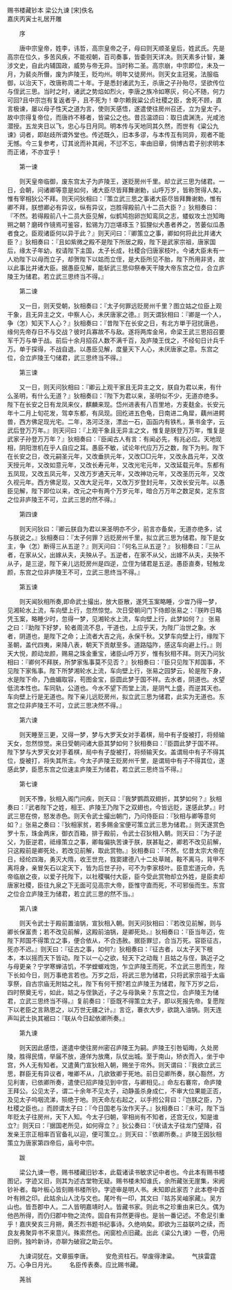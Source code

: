 赐书楼藏钞本    梁公九谏 [宋]佚名  
嘉庆丙寅士礼居开雕
    
 
    
　　序
    
　　唐中宗皇帝，姓李，讳哲，高宗皇帝之子，母曰则天顺圣皇后，姓武氏。先是高宗在位久，多苦风疾，不能视朝，百司奏事，皆委则天详决。则天素多计智，兼涉文史，自此内辅国政，威势与帝无异。当时称二圣。高宗崩，中宗即位，未及一月，为裴炎所僭，废为庐陵王，贬均州。明年又徒房州。则天女主冠冕，法服临御，以治天下，改唐称周二十年。于是悉封诸武为王，杀唐之子孙殆尽，坚欲传位与侄武三思。当时之时，诸武之势焰如烈火，李唐之族冷如寒灰，何心不随，何力可回?且中宗岂有复返者乎，且不死为！幸尔赖我粱公贞社稷之臣，舍死不顾，直言极谏，屡以母子性天之道为言，使则天感悟，遂遣使往房州召还，立为皇太子。故中宗得复帝位，而唐祚不移者，皆粱公之也。昔吕温颂曰：取日虞渊洗，光咸池潜授。五龙夹日以飞，忠心与日月同。明本传与天地同其久然，而世有《粱公九谏》词者，即赵歧所谓外堂也。传述既久，旧本多谬，与本传互有同异，观者不能无憾。今三复参考，订其讹而补其阙，不愆不忘，率由旧章，倘博古君子别求明本而正诸，不亦宜乎！
    
 
    
　　第一谏
    
　　则天皇帝临御，废东宫太子为庐陵王，遂贬房州千里。却立武三思为储君。一日，会朝，问诸卿等意是如何，诸大臣尽皆拜舞谢勅，山呼万岁，皆称贺得人矣，惟有宰相狄公不拜。则天问狄相曰：『策立武三思之事诸大臣尽皆拜舞谢勅，惟有卿不拜，朕想卿必有异议，纵有异议，岂胜得殿前八十二员大臣？』狄相奏曰：『不然。若得殿前八十二员大臣见解，似鹤鸠抱卵岂知鸾凤之志，蝼蚁攻土岂知晦朔之朝？磨砖作镜焉可鉴容，鈆锡为刀岂堪琢玉？狐狸似犬愚者养之，苦蒌似瓜愚者食之。臣观诸臣何以异于此？』则天问曰：『卿策立之事，卿如何将此比并诸大臣？』狄相奏曰：『且如紫微之殿不是陛下所居之殿，陛下是武家宗祖，唐家国后，缘太子年幼，权请陛下主国，太子长成，社稷合归唐家枝叶。今诸大臣未有一人劝陛下以母而立子，却贺陛下以姑而立侄，是大臣所见不胎，陛下所用非贤，故以此事比并诸大臣。据愚臣见解，能斩武三思仰祭奉天干陵大帝东宫之位，合立庐陵王为储君。若立武三思终当不得。』
    
　　第二谏
    
　　又一日，则天受朝，狄相奏曰：『太子何罪远贬房州千里？图立姑之位臣上观干象，且无异主之文，中察人心，未厌唐家之德。』则天谓狄相曰：『卿是一个人，争（怎）知天下人心？』狄相奏曰：『昔陛下在长安之日，有北方単于冠扰唐邑，缘何先帝存日不与交战？彼时兵寡故不与敌。遂将两库金帛，命梁王武三思招召要军千万与单于战。前后十余月招召人数不满千百，及庐陵王伐之，不经旬日计兵千万。单于探得，不战自退。以愚臣见解，度量天下人心，未厌唐家之意。东宫之位，合立庐陵王勺储君，武三思终当不得。』
    
　　第三谏
    
　　又一日，则天问狄相曰：『卿云上观干家且无异主之文，朕自为君以来，有什么圣明，有什么无道？』狄相奏曰：『陛下为君以来，圣明似不少，无道亦绝多。陛下在长安之日有龙凤来仪，麒麟来现。岱州进表有八百里地，方麦麸金。长安元年十二月上旬花发，驾幸东都，有凤现。回纥进五色龟，日南进二角犀，藕州进鳄兽，西方佛足现光宅。二年，洛河泛涨，漂出一石，函函内有铁札，篆书金字，云武后登万万年。』则天问曰：『上观干象且无异主之文，惟复是朕登万万年，惟复是武家子孙登万万年？』狄相奏曰：『臣闻古人有言：有闻必先，有兆必应。天地现相，阴阳泄机在乎人自应之耳。愚臣不敏，试论年代应万万之数，陛下为判。陛下在长安之日，改元嗣圣元年，又改垂拱元年，又改□□元年，又改永昌元年，又改天授元年，又改如意元年，又改长寿元年，又改光宅元年，又改延载元年。东都有五凤现，又改五凤元年，又改万岁通天元年，又改神功元年，又改圣历元年，又改久视元年。西方佛足现，又改大足元年，又改万岁登封元年，又改长安元年。以愚臣见解，陛下即位以来，改元之中有两个万岁元年，暗合万万年之数足矣，定东宫之位非庐陵王不可，立武三思的然不得。』
    
　　第四谏
    
　　则天问狄曰：『卿云朕自为君以来圣明亦不少，前言亦备矣，无道亦绝多，试与朕说之。』狄相奏曰：『太子何罪？远贬房州千里，拟立武三思为储君。陛下是女主，争（怎）断得三从五逆？』则天问曰：『何名三从五逆？』 狄相奏曰：『三从者，在家从父，出嫁从夫，夫殃从子。五逆者，在家不从父，出嫁不从夫，夫殃不从子，是三逆，陛下亲儿远贬房州是四逆，立侄为储君是五逆。愚臣直奏，轻触龙颜，东宫之位非庐陵王不可，立武三思终当不得。』
    
　　第五谏
    
　　则天闻狄相所奏,即命武士撮出，放大臣散，遂凭玉案略睡，少旹乃得一梦，见湘轮水上流，车向壁上行，忽然惊觉。次日受朝问门下侍郎张易之：『朕昨日略凭玉案，略睡少时，忽得一梦，见湘轮水上流，车向壁上行，此梦如何？』 张易之曰：『助陛下好梦，轮者周流不息，干道也，上应乎天，为陛厂治世之象。水者，阴道也，是陛下之命；上流者大吉之兆，永保千秋。又梦车向壁上行，缘陛下圣朝，盖代四夷，来降八表，朝天下贡献至多。道路隘阼，感这车向避上行。』则天大悦，颜动龙颜，赐易之珠金重宝，诸臣山呼万岁，惟有狄相不拜。则天乃问狄相曰：『卿何不拜朕，所梦家俬事莫不见否？』狄相奏曰：『臣只见陛下邦国事，不见陛下家俬事。陛下所梦湘轮水上流，车向壁上行，张易之园梦云，轮是陛下身，水是陛下命，乃曲媚取容，苟图金宝，臣圆此梦于国不祥。去水者，阴道也。水望低流本性也。车同轨，公道也。今水不望下而堂上流，是阴气上盛，而逆其天也。车向壁上行是无道也。陛下亲儿远贬房州，拟立武三思为储君，此实为无道也。东宫之位非庐陵王不可，立武三思决然不得。』
    
　　第六谏
    
　　则天睡至三更，又得一梦，梦与大罗天女对手着棋，局中有子旋被打，将频输天女，忽然惊觉。来日受朝问诸大臣其梦如何？狄相奏曰：『臣圆此梦于国不祥。陛下梦与大罗天女对手着棋，局中有子旋被打，将频输天女。盖谓局中有子不得其位，旋被打，将失其所主。今太子庐陵王贬房州千里，是谓局中有子不得其位，遂感此梦，臣愿东宫之位速主庐陵王为储君，若立武三思终当不得。』
    
　　第七谏
    
　　则天不豫，狄相入阁门问疾，则天曰：『我梦鹦鹉双翅折，其梦如何？』狄相奏曰：『武者陛下之姓，相王、庐陵王乃陛下之双翅也，今皆远贬，遂感此梦。』时武三思在傍，怒发赤色。则天令武士撮出朝门，乃问侍臣曰：『狄相与卿等意何如？』张易之奏曰：『狄相家贫，若多赐金宝便可策立武三思为储君。』则天遂赏色罗十东，珠金两床，御衣百箱，排于殿前，令武士召狄相入朝。则天曰：『为子逆父，为臣逆君，祗缘策立之事，卿每偏执苦谏于朕，朕甚耻之，卿若不改见前解，只这殿前是卿死处，若改见前解，取此赏物。』狄相奏曰：『不然。忆昔太宗大帝在日，经纶四海，勇灭大隋，收王世充，戮窦建德八十二处草贼，鞍不离马，背甲不离将身，亲冒矢石以定天下，皆为后世子孙，可不为李家枝叶。臣意宏道元命，先帝临崩之夜，以爱子托陛下，以社稷嘱付大臣，臣今受此赏物却立外姓，是臣卖却唐家社稷，臣往九泉之下无面可见高宗大帝，臣惟守直而死，不可邪佞而生。东宫之位合立庐陵王为储君，若立武三思的然不当。』
    

　　第八谏
    
　　则天令武士于殿前置油锅，宣狄相入朝。则天问狄相曰：『若改见前解，则与卿长保富贵；若不改见前解，这殿前油锅，是卿死处。』狄相奏曰：『臣当年迈，佐陛下邦国不得策立之事，便合依从，不合违赦。据臣罪愆，合当万死。容臣征古，死亦不迟。』则天曰：『征古之事，如何?』狄相奏曰：『征古者，以太子天下根本，本以摇而天下皆动。陛下以一心之欲，轻天下之动哉！且姑之与侄，孰近子之与母更亲？宁学寒蝉洁饥，不学螳螂戏饱，乍立庐陵王而死，不立武三思而生，陛下长如今日，则万事绝言若也。万岁之后，将武三思为储君，只将武家宗祖于太庙享祭，自古宗庙无附姑之礼，陛下有何干预?若立庐陵王为储君，陛下万岁之后，四时祭奠无亏，如此，姑之与侄孰近，子之与母孰亲？东宫之位，合庐陵王为储君，立武三思终当不得。』复前奏曰：『臣既不得策立太子，即以死报先帝。复愿陛下以老臣之言熟思之，以万世无疆之计。』言讫，褰衣大步，欲跳入油锅。则天连声叫武士执其裾曰：『联从今日起依卿所奏。』
    

　　第九谏
    
　　则天因此感悟，遂遣中使往房州密召庐陵王为嗣。庐陵王引咎韬晦，久处房陵，胜得民情，举届不放，遵佯为放鹰，队仗出城。至于南山，矫衣而入，坐于中宫，外人无有知者。又遣黄门宣狄相入朝，赐坐于帘外。则天谓曰：『我欲立武三思，群臣无有异议者，唯卿不从，几欲致卿于死地。前日见卿所奏，朕心豁然，方见利害，已依卿所奏，遣使已招庐陵见到中宫，与卿相见。』命左右褰帘，命庐陵王拜公。公见太子，谓二十余年不见太子，动静虽杀身成仁，不审大位果能正否，及见太子呜咽流涕，殒绝于地。则天命左右起之，以手拊公背曰：『岂朕之臣，乃杜稷之臣也。』而顾谓太子曰：『今日国老与汝作天子。』狄相奏曰：『未可，陛下当年贬太子往房州，天下人知。今太子归朝，宰相尚有不知者，还宫无仪，知是谁立?』则天曰：『据国老所见，如何得立？』狄公奏曰：『伏请太子往龙门望降，召发亲王宗正相率百官备礼以迎，便可策立。』则天曰：『依卿所奏。』庐陵王因狄相策立为唐家第四帝后，庙号中宗。
    

　　跋
    
　　梁公九谏一卷，赐书楼藏旧钞本，此载诸读书敏求记中者也。今此本有赐书楼图记，字迹又旧，则其为述古堂物无疑。赐书楼未知谁氏，余所藏张无崖集，宋阙钞补者。每叶板心皆刻赐书楼所钞。字迹审是明人书。未知即此家否？此本卷中首叶有辨之印。此姑余山人沈与文也。尾叶有一印，其文曰『姑苏吴岫家藏』。吴方山也。皆吾郡中人。二人皆明嘉靖时人。皆藏书家。则此书之珍重由来已久。偶为他邑所得，而仍归郡中物之流传。固自有异然更得也。是翁一番记述。不愈足引重乎！嘉庆癸亥三月朔，黄丕烈书题书纪事诗。久绝响矣。即欲为三益联吟之续，而良友弗聚异书不来意兴。殊索然也。闲窗检点旧藏。出此《粱公九谏》一卷，仍用旧例，独吟新诗，亦聊为破寂之助云尔。
    
　　九谏词犹在。文章振李唐。
　　安危资柱石。举废得津粱。
　　气挟雷霆万。心争日月光。
　　名臣传表奏。应比赐书藏。    
    
　　荛翁
    
  
 
